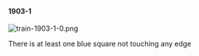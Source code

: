 #### 1903-1
![train-1903-1-0.png](https://github.com/lil-lab/nlvr/raw/master/nlvr/train/images/23/train-1903-1-0.png "train-1903-1-0.png")

There is at least one blue square not touching any edge